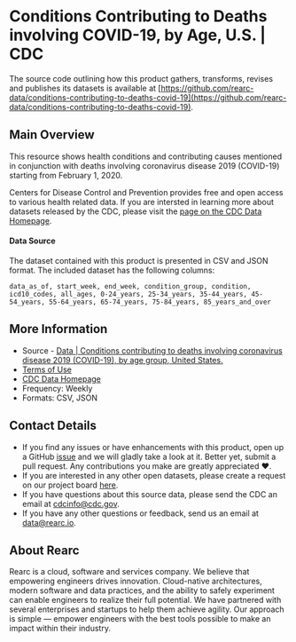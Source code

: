 # Conditions Contributing to Deaths involving COVID-19, by Age, U.S. | CDC

The source code outlining how this product gathers, transforms, revises and publishes its datasets is available at [https://github.com/rearc-data/conditions-contributing-to-deaths-covid-19](https://github.com/rearc-data/conditions-contributing-to-deaths-covid-19).

## Main Overview
This resource shows health conditions and contributing causes mentioned in conjunction with deaths involving coronavirus disease 2019 (COVID-19) starting from February 1, 2020.

Centers for Disease Control and Prevention provides free and open access to various health related data. If you are intersted in learning more about datasets released by the CDC, please visit the [page on the CDC Data Homepage](https://data.cdc.gov).

#### Data Source
The dataset contained with this product is presented in CSV and JSON format. The included dataset has the following columns:

`data_as_of, start_week, end_week, condition_group, condition, icd10_codes, all_ages, 0-24_years, 25-34_years, 35-44_years, 45-54_years, 55-64_years, 65-74_years, 75-84_years, 85_years_and_over`

## More Information
- Source - [Data | Conditions contributing to deaths involving coronavirus disease 2019 (COVID-19), by age group, United States.](https://data.cdc.gov/NCHS/Conditions-contributing-to-deaths-involving-corona/hk9y-quqm) 
- [Terms of Use](https://www.usa.gov/government-works)
- [CDC Data Homepage](https://data.cdc.gov/)
- Frequency: Weekly
- Formats: CSV, JSON

## Contact Details
- If you find any issues or have enhancements with this product, open up a GitHub [issue](https://github.com/rearc-data/conditions-contributing-to-deaths-covid-19/issues) and we will gladly take a look at it. Better yet, submit a pull request. Any contributions you make are greatly appreciated :heart:.
- If you are interested in any other open datasets, please create a request on our project board [here](https://github.com/rearc-data/covid-datasets-aws-data-exchange/projects/1).
- If you have questions about this source data, please send the CDC an email at cdcinfo@cdc.gov.
- If you have any other questions or feedback, send us an email at data@rearc.io.

## About Rearc
Rearc is a cloud, software and services company. We believe that empowering engineers drives innovation. Cloud-native architectures, modern software and data practices, and the ability to safely experiment can enable engineers to realize their full potential. We have partnered with several enterprises and startups to help them achieve agility. Our approach is simple — empower engineers with the best tools possible to make an impact within their industry.